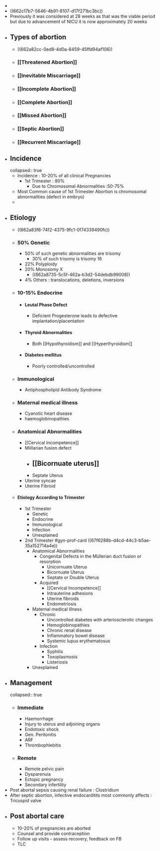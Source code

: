 -
- ((662c17b7-5646-4b91-8107-d17f271bc3bc))
- Previously it was considered at 28 weeks as that was the viable period but due to advancement of NICU it is now approximately 20 weeks
- ## Types of abortion
	- ((662a82cc-0ed8-4d0a-8459-45ffd94af106))
	- ### [[Threatened Abortion]]
	- ### [[Inevitable Miscarriage]]
	- ### [[Incomplete Abortion]]
	- ### [[Complete Abortion]]
	- ### [[Missed Abortion]]
	- ### [[Septic Abortion]]
	- ### [[Recurrent Miscarriage]]
- ## Incidence
  collapsed:: true
	- Incidence : 10-20% of all clinical Pregnancies
		- 1st Trimester : 80%
			- Due to Chromosomal Abnormalities :50-75%
	- Most Common cause of 1st Trimester Abortion is chromosomal abnormalities (defect in embryo)
	-
- ## Etiology
	- ((662a83f6-74f2-4375-9fc1-0f74339490fc))
	- ### 50% Genetic
		- 50% of such genetic abnormalities are trisomy
			- 30% of such trisomy is trisomy 16
		- 22% Polyploidy
		- 20% Monosomy X
			- ((662a8735-5c5f-462a-b3d2-54debdb99008))
		- 4% Others : translocations, deletions, inversions
	- ### 10-15% Endocrine
		- #### Leutal Phase Defect
			- Deficient Progesterone leads to defective implantation/placentation
		- #### Thyroid Abnormalities
			- Both [[Hypothyroidism]] and [[Hyperthyroidism]]
		- #### Diabetes mellitus
			- Poorly controlled/uncontrolled
	- ### Immunological
		- Antiphospholipid Antibody Syndrome
	- ### Maternal medical illness
		- Cyanotic heart disease
		- haemoglobinopathies
	- ### Anatomical Abnormalities
		- [[Cervical Incompetence]]
		- Miillarian fusion defect
			- [[Bicornuate uterus]]
				-
			- Septate Uterus
		- Uterine syncae
		- Uterine Fibroid
	- #### Etiology According to Trimester
		- 1st Trimester
			- Genetic
			- Endocrine
			- Immunological
			- Infection
			- Unexplained
		- 2nd Trimester #gyn-prof-card
		  ((67f6288b-d4cd-44c3-b5ae-35a152714a4e))
			- Anatomical Abnormalities
				- Congenital Defects in the Müllerian duct fusion or resorption
					- Unicornuate Uterus
					- Bicornuate Uterus
					- Septate or Double Uterus
				- Acquired
					- [[Cervical Incompetence]]
					- Intrauterine adhesions
					- Uterine fibroids
					- Endometriosis
			- Maternal medical illness
				- Chronic
					- Uncontrolled diabetes with arteriosclerotic changes
					- Hemoglobinopathies
					- Chronic renal disease
					- Inflammatory bowel disease
					- Systemic lupus erythematosus
				- Infection
					- Syphilis
					- Toxoplasmosis
					- Listeriosis
			- Unexplained
- ## Management
  collapsed:: true
	- ### Immediate
		- Haemorrhage
		- Injury to uterus and adjoining organs
		- Endotoxic shock
		- Gen. Peritonitis
		- ARF
		- Thrombophlebitis
	- ### Remote
		- Remote pelvic pain
		- Dysparenuia
		- Ectopic pregnancy
		- Secondary infertility
- Post abortal sepsis causing renal failure : Clostridium
- After septic abortion, infective endocarditits most commonly affects : Tricuspid valve
- ## Post abortal care
	- 10-20% of pregnancies are aborted
	- Counsel and provide contraception
	- Follow up visits - assess recovery, feedback on FB
	- TLC